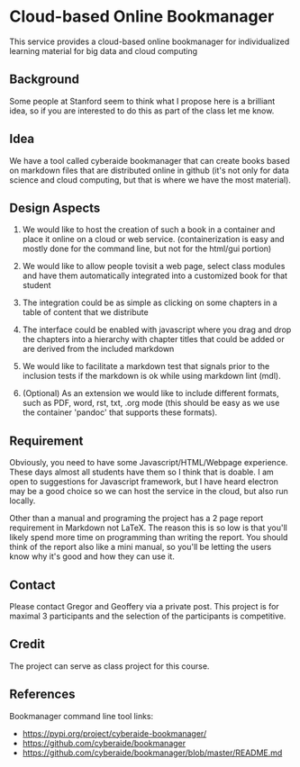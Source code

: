 # Cloud-based Online Bookmanager 

This service provides a 
cloud-based online bookmanager for individualized learning material 
for big data and cloud computing

## Background

Some people at Stanford seem to think what I propose here is a
brilliant idea, so if you are interested to do this as part of the
class let me know.

## Idea

We have a tool called cyberaide bookmanager that can create books
based on markdown files that are distributed online in github (it's not
only for data science and cloud computing, but that is where we have the
most material).

## Design Aspects

1. We would like to host the creation of such a book in a container and
   place it online on a cloud or web service. (containerization is easy
   and mostly done for the command line, but not for the html/gui portion)

2. We would like to allow people tovisit a web page, select class modules
   and have them automatically integrated into a customized book for that student

3. The integration could be as simple as clicking on some chapters in a
   table of content that we distribute

4. The interface could be enabled with javascript where you drag and
   drop the chapters into a hierarchy with chapter titles that could be
   added or are derived from the included markdown

5. We would like to facilitate a markdown test that signals prior to the
   inclusion tests if the markdown is ok while using markdown lint
   (mdl).

6. (Optional) As an extension we would like to include different formats, such
   as PDF, word, rst, txt, .org mode (this should be easy as we use
   the container 'pandoc' that supports these formats).


## Requirement

Obviously, you need to have some Javascript/HTML/Webpage experience.
These days almost all students have them so I think that is doable. I
am open to suggestions for Javascript framework, but I have heard electron
may be a good choice so we can host the service in the cloud, but also
run locally.

Other than a manual and programing the project has a 2 page report
requirement in Markdown not LaTeX. The reason this is so low is that
you'll likely spend more time on programming than writing the report. You should
think of the report also like a mini manual, so you'll be letting the users know
why it's good and how they can use it.

## Contact

Please contact Gregor and Geoffery via a private post. This project is
for maximal 3 participants and the selection of the participants is
competitive.

## Credit

The project can serve as class project for this course.

## References

Bookmanager command line tool links:

* <https://pypi.org/project/cyberaide-bookmanager/>
* <https://github.com/cyberaide/bookmanager>
* <https://github.com/cyberaide/bookmanager/blob/master/README.md>
